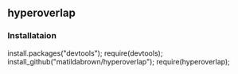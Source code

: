 ## hyperoverlap

### Installataion
install.packages("devtools");
require(devtools);
install_github("matildabrown/hyperoverlap");
require(hyperoverlap);

